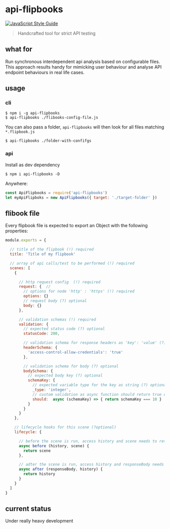 # api-flipbooks

[![JavaScript Style Guide](https://img.shields.io/badge/code_style-standard-brightgreen.svg)](https://standardjs.com)
> Handcrafted tool for strict API testing

## what for

Run synchronous interdependent api analysis based on configurable files. This approach results handy for mimicking user behaviour and analyse API endpoint behaviours in real life cases.

## usage

### cli

```
$ npm i -g api-flipbooks
$ api-flipbooks ./flibooks-config-file.js
```

You can also pass a folder, `api-flipbooks` will then look for all files matching `*.flipbook.js`

```
$ api-flipbooks ./folder-with-confifgs
```

### api

Install as dev dependency
```
$ npm i api-flipbooks -D
```

Anywhere:

```javascript
const ApiFlipbooks = require('api-flipbooks')
let myApiFlipboks = new ApiFlipbooks({ target: './target-folder' })
```


## flibook file

Every flipbook file is expected to export an Object with the following properties:

```javascript
module.exports = {

  // title of the flipbook (!) required
  title: 'Title of my flipbook'

  // array of api calls/test to be performed (!) required
  scenes: [
    {

      // http request config  (!) required
      request: {  // 
        // options for node 'http' : 'https' (!) required
        options: {}
        // request body (?) optional
        body: {}
      },

      // validation schemas (!) required
      validation: {
        // expected status code (?) optional
        statusCode: 200,

        // validation schema for response headers as 'key': 'value' (?) optional
        headerSchema: {
          'access-control-allow-credentials': 'true'
        },

        // validation schema for body (?) optional
        bodySchema: {
          // expected body key (?) optional
          schemaKey: {
            // expected variable type for the key as string (?) optional
            _type: 'integer',
            // custom validation as async function should return true or false (?) optional
            should:  async (schemaKey) => { return schemaKey === 10 }
          }
        }
      }
    },

    // lifecycle hooks for this scene (?optional)
    lifecycle: {

      // before the scene is run, access history and scene needs to return the scene (?) optional
      async before (history, scene) {
        return scene
      },

      // adter the scene is run, access history and responseBody needs to return history (?) optional
      async after (responseBody, history) {
        return history
      }
    }
  ]
}
```

## current status

Under really heavy development

